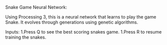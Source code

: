 
Snake Game Neural Network:

Using Processing 3, this is a neural network that learns to play the game Snake. It evolves through generations using genetic algorithms.

Inputs:
1.Press Q to see the best scoring snakes game. 
1.Press R to resume training the snakes. 
